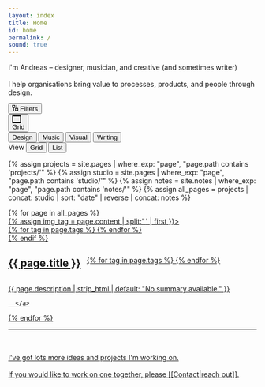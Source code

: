 ```yaml
---
layout: index
title: Home
id: home
permalink: /
sound: true
---
```


<!-- <div id="sound-gate" class="overlay">
  <div class="overlay-content">
    <p style="margin-top:0">Would you like to enable sound?</p>
    <div style="display: flex; flex-direction: row;gap: 16px; padding-top: 16p;">
      <button  id="sound-yes">Yes</button>
      <p>/</p>
      <button href="#" id="sound-no">No</button>
    </div>
  </div>
</div> -->
<!-- Header -->
<section class="header">
  <div class="intro-text">
    <p>I'm Andreas –
      <span class="design" data-filter="design">designer</span>,
      <span class="music" data-filter="music">musician</span>, and
      <span class="visual" data-filter="visual">creative</span> (and sometimes <span class="writing" data-filter="writing">writer</span>)<br><br>
      <span id="variable"> I help organisations bring value to processes, products, and people through design.</span>
    </p>
  </div>
  <!-- <div class="experiences">
    <div class="experience-section">
      <div class="section-label">NOW</div>
      <div class="experience-item">
        <div class="company">
          <a class ="external"
            href="https://www.service.nsw.gov.au/about-us/digital-capabilities"
            >Service NSW</a
          >
        </div>
        <div class="role">Product Design</div>
      </div>
    </div>
    <div class="experience-section">
      <div class="section-label">PREVIOUSLY</div>
      <div class="experience-item">
        <div class="company">
          <a class ="external" href="https://www.icare.nsw.gov.au/about-us">icare</a>
        </div>
        <div class="role">Intelligent Automation</div>
      </div>
      <div class="experience-item">
        <div class="company">
          <a class ="external"
            href="https://www.sydney.edu.au/courses/courses/uc/bachelor-of-design-interaction-design.html"
            >University of Sydney</a
          >
        </div>
        <div class="role">Design Tutor</div>
      </div>
    </div>
  </div> -->
</section>
<!-- Toolbar -->
<div>
  <div class="toolbar mobile-controls">
    <div class="" style="display:flex; gap: 6px">
      <button type="button" class="tag inactive filter" id="filter-toggle">
        <svg
          xmlns="http://www.w3.org/2000/svg"
          width="12"
          height="12"
          viewBox="0 0 12 12"
          fill=""><path
          fill-rule="evenodd"
          clip-rule="evenodd"
          d="M6 5.71429L3.59961 5.71387V12H2.40039V5.71387L0 5.71429V0H6V5.71429ZM1.2002 4.57129H4.7998V1.14258H1.2002V4.57129Z" fill="#"/><path
          fill-rule="evenodd"
          clip-rule="evenodd"
          d="M12 6.28571L9.59961 6.28613V0H8.40039V6.28613L6 6.28571V12H12V6.28571ZM7.2002 7.42871H10.7998V10.8574H7.2002V7.42871Z" fill="#"/></svg>
        Filters
      </button>
      <button type="button" class="tag inactive" data-filter="design" title="Design" style="display:none" >
          <span class="tag-square"></span>
        </button>
        <!-- <button type="button" class="tag" data-filter="research">Research</button> -->
        <button type="button" class="tag inactive" data-filter="music" title="Music" style="display:none;" >
          <span class="tag-square"></span>
        </button>
        <button type="button" class="tag inactive" data-filter="visual" title="Visual" style="display:none;" ><span class="tag-square"></span></button>
        <button type="button" class="tag inactive" data-filter="writing" title="Writing" style="display:none;" >
          <span class="tag-square"></span>
        </button>
    </div>
    <button type="button" class="tag inactive view">
      <div class="" style="display: flex; width: 14px; height: 12px; flex-direction: column; align-items: flex-start; gap: 10px; border-style: solid; border-width: 2px; border-color: #100F0F);"></div>
      Grid
    </button>
  </div>
  <div class ="toolbar">
    <div class="tags">
      <button type="button" class="tag inactive" data-filter="design">
        <span class="tag-square"></span>Design
      </button>
      <!-- <button type="button" class="tag" data-filter="research">Research</button> -->
      <button type="button" class="tag inactive" data-filter="music">
        <span class="tag-square"></span>Music
      </button>
      <button type="button" class="tag inactive" data-filter="visual"><span class="tag-square"></span>Visual</button>
      <button type="button" class="tag inactive" data-filter="writing">
        <span class="tag-square"></span>Writing
      </button>
    </div>
    <div class="view-controls">
      <span class="view-label">View</span>
      <button type="button" class="tag view-control active" id="grid-button">
        <div class="grid-icon"></div>
        Grid
      </button>
      <button type="button" class="tag view-control" id="list-button">
        <div class="list-icon" style="">
          <div class="list-bar" style=""></div>
          <div class="list-bar" style=""></div>
        </div>
        List
      </button>
    </div>
  </div>
</div>

{% assign projects = site.pages | where_exp: "page", "page.path contains 'projects/'" %}
{% assign studio = site.pages | where_exp: "page", "page.path contains 'studio/'" %}
{% assign notes = site.notes | where_exp: "page", "page.path contains 'notes/'" %}
{% assign all_pages = projects | concat: studio | sort: "date" | reverse | concat: notes %}

<!-- Project Grid -->
<div class="project-grid">
  {% for page in all_pages %}
  <div class="project" data-tags="{{ page.tags | join: ', ' }}">
      <a href="{{ site.baseurl }}{{ page.url }}" class="internal-link no-underline">
        {% assign img_tag = page.content | split:'<img ' | slice: 1 | first %} 
        {% if img_tag %}
        <div class="project-image">
          <img style="margin-block-end: 0em" {{ img_tag | split:'>' | first }}>
          <div class="project-tags" aria-label="Tags: {{ page.tags | join: ', ' }}">
            {% for tag in page.tags %}
              <span class="tag-dot {{ tag | downcase }}" aria-hidden="true"></span>
            {% endfor %}
          </div>
        </div>
        {% endif %}
        <div style="display: flex; align-items: center; gap: 12px; align-self: stretch;">
          <h2 class="project-title">{{ page.title }}</h2>
          <div class="project-tags-list" aria-label="Tags: {{ page.tags | join: ', ' }}">
            {% for tag in page.tags %}
              <span class="tag-dot {{ tag | downcase }}" aria-hidden="true"></span>
            {% endfor %}
          </div>
        </div>
        <p class="project-description">
          {{ page.description | strip_html | default: "No summary available." }}</p>
        
      </a>
  </div>
  {% endfor %}
</div>
<hr>
<br>
<br>
I've got lots more ideas and projects I'm working on. <br><br>
If you would like to work on one together, please [[Contact|reach out]].
